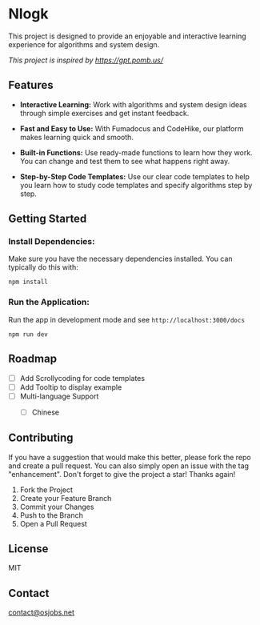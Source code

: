 # Nlogk

This project is designed to provide an enjoyable and interactive learning experience for algorithms and system design. 

*This project is inspired by https://gpt.pomb.us/*

## Features

- **Interactive Learning:** Work with algorithms and system design ideas through simple exercises and get instant feedback.

- **Fast and Easy to Use:** With Fumadocus and CodeHike, our platform makes learning quick and smooth.

- **Built-in Functions:** Use ready-made functions to learn how they work. You can change and test them to see what happens right away.

- **Step-by-Step Code Templates:** Use our clear code templates to help you learn how to study code templates and specify algorithms step by step.

## Getting Started

### Install Dependencies:

Make sure you have the necessary dependencies installed. You can typically do this with:

	npm install

### Run the Application:
Run the app in development mode and see `http://localhost:3000/docs`

	npm run dev


<!-- ROADMAP -->
## Roadmap

- [ ] Add Scrollycoding for code templates
- [ ] Add Tooltip to display example
- [ ] Multi-language Support
    - [ ] Chinese


<!-- CONTRIBUTING -->
## Contributing

If you have a suggestion that would make this better, please fork the repo and create a pull request. You can also simply open an issue with the tag "enhancement".
Don't forget to give the project a star! Thanks again!

1. Fork the Project
2. Create your Feature Branch 
3. Commit your Changes 
4. Push to the Branch
5. Open a Pull Request


<!-- LICENSE -->
## License
MIT


<!-- CONTACT -->
## Contact

contact@osjobs.net
